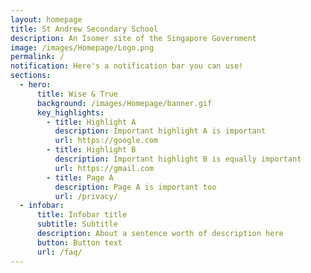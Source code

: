 ```yaml
---
layout: homepage
title: St Andrew Secondary School
description: An Isomer site of the Singapore Government
image: /images/Homepage/Logo.png
permalink: /
notification: Here's a notification bar you can use!
sections:
  - hero:
      title: Wise & True
      background: /images/Homepage/banner.gif
      key_highlights:
        - title: Highlight A
          description: Important highlight A is important
          url: https://google.com
        - title: Highlight B
          description: Important highlight B is equally important
          url: https://gmail.com
        - title: Page A
          description: Page A is important too
          url: /privacy/
  - infobar:
      title: Infobar title
      subtitle: Subtitle
      description: About a sentence worth of description here
      button: Button text
      url: /faq/
---
```

